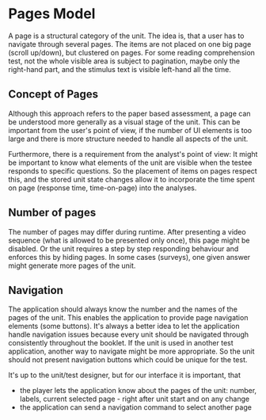 # Pages Model
A page is a structural category of the unit. The idea is, that a user has to navigate through several pages. The items are not placed on one big page (scroll up/down), but clustered on pages. For some reading comprehension test, not the whole visible area is subject to pagination, maybe only the right-hand part, and the stimulus text is visible left-hand all the time.

## Concept of Pages
Although this approach refers to the paper based assessment, a page can be understood more generally as a visual stage of the unit. This can be important from the user's point of view, if the number of UI elements is too large and there is more structure needed to handle all aspects of the unit. 

Furthermore, there is a requirement from the analyst's point of view: It might be important to know what elements of the unit are visible when the testee responds to specific questions. So the placement of items on pages respect this, and the stored unit state changes allow it to incorporate the time spent on page (response time, time-on-page) into the analyses.

## Number of pages
The number of pages may differ during runtime. After presenting a video sequence (what is allowed to be presented only once), this page might be disabled. Or the unit requires a step by step responding behaviour and enforces this by hiding pages. In some cases (surveys), one given answer might generate more pages of the unit.

## Navigation
The application should always know the number and the names of the pages of the unit. This enables the application to provide page navigation elements (some buttons). It's always a better idea to let the application handle navigation issues because every unit should be navigated through consistently throughout the booklet. If the unit is used in another test application, another way to navigate might be more appropriate. So the unit should not present navigation buttons which could be unique for the test. 

It's up to the unit/test designer, but for our interface it is important, that
* the player lets the application know about the pages of the unit: number, labels, current selected page - right after unit start and on any change 
* the application can send a navigation command to select another page

